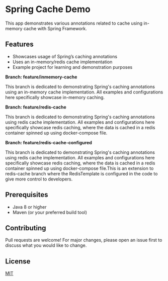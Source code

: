 # Spring Cache Demo

This app demonstrates various annotations related to cache using in-memory cache with Spring Framework.

## Features

- Showcases usage of Spring’s caching annotations
- Uses an in-memory/redis cache implementation
- Example project for learning and demonstration purposes

**Branch: feature/inmemory-cache**

This branch is dedicated to demonstrating Spring's caching annotations using an in-memory cache implementation. All examples and configurations here specifically showcase in-memory caching.

**Branch: feature/redis-cache**

This branch is dedicated to demonstrating Spring's caching annotations using redis cache implementation. All examples and configurations here specifically showcase redis caching, where the data is cached in a redis container spinned up using docker-compose file.

**Branch: feature/redis-cache-configured**

This branch is dedicated to demonstrating Spring's caching annotations using redis cache implementation. All examples and configurations here specifically showcase redis caching, where the data is cached in a redis container spinned up using docker-compose file.This is an extension to redis-cache branch where the RedisTemplate is configured in the code to give more control to developers.


## Prerequisites

- Java 8 or higher
- Maven (or your preferred build tool)
  
## Contributing

Pull requests are welcome! For major changes, please open an issue first to discuss what you would like to change.

## License

[MIT](LICENSE)
